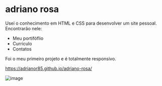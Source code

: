 # adriano rosa
 Usei o conhecimento em HTML e CSS para desenvolver um site pessoal. Encontrarão nele:<br>
 + Meu portifóflio
 + Curriculo
 + Contatos

 Foi o meu primeiro projeto e é totalmente responsivo.
 
 https://adrianor85.github.io/adriano-rosa/
 
 ![image](https://user-images.githubusercontent.com/73034540/167962430-46d868d9-b0b5-428b-8be9-958e6f360faf.png)
 
